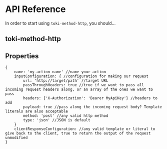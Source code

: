 # API Reference <!-- This title stays the same probably -->

<!-- Auto Table of Contents. Use doctoc: https://github.com/thlorenz/doctoc -->
<!-- START doctoc generated TOC please keep comment here to allow auto update -->

<!-- DON'T EDIT THIS SECTION, INSTEAD RE-RUN doctoc TO UPDATE -->

<!-- END doctoc generated TOC please keep comment here to allow auto update -->

In order to start using `toki-method-http`, you should...<!-- Description on how to setup and initialize your thing -->

## toki-method-http

## Properties <!-- Public properties if you have any -->

```
{
    name: 'my-action-name' //name your action
    inputConfiguration: { //configuration for making our request
        url: 'http://target/path' //target URL
        passThroughHeaders: true //true if we want to pass all incoming request headers along, or an array of the ones we want to pass
        headers: {'X-Authorization': 'Bearer MyApiKey'} //headers to add
        payload: true //pass along the incoming request body? Template literals are also acceptable
        method: 'post' //any valid http method
        type: 'json' //JSON is default
    }
    clientResponseConfiguration: //any valid template or literal to give back to the client, true to return the output of the request unmodified
}
```
